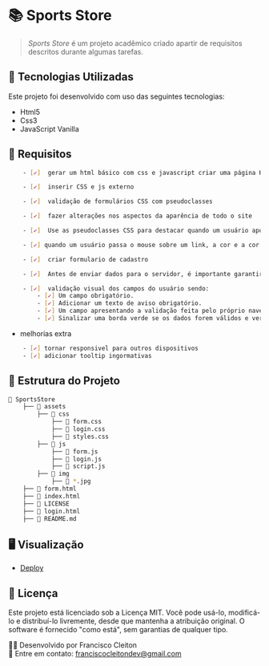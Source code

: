 # 📚 Sports Store

> <i>Sports Store</i> é um projeto acadêmico criado apartir de requisitos descritos durante algumas tarefas.

## 🚀 Tecnologias Utilizadas

Este projeto foi desenvolvido com uso das seguintes tecnologias:   

- Html5
- Css3
- JavaScript Vanilla


## 📌 Requisitos
```bash
    - [✔]  gerar um html básico com css e javascript criar uma página HTML com o tema conteúdos esportivos desde roupas a materiais

    - [✔]  inserir CSS e js externo

    - [✔]  validação de formulários CSS com pseudoclasses

    - [✔]  fazer alterações nos aspectos da aparência de todo o site

    - [✔]  Use as pseudoclasses CSS para destacar quando um usuário aponta para um objeto em uma página da web com o mouse.

    - [✔] quando um usuário passa o mouse sobre um link, a cor e a cor de fundo desse link podem ser invertidas

    - [✔]  criar formulario de cadastro

    - [✔]  Antes de enviar dados para o servidor, é importante garantir que todos os controles de formulário necessários sejam preenchidos, no formato correto

    - [✔]  validação visual dos campos do usuário sendo:
        - [✔] Um campo obrigatório.
        - [✔] Adicionar um texto de aviso obrigatório.
        - [✔] Um campo apresentando a validação feita pelo próprio navegador, conforme o seu tipo.
        - [✔] Sinalizar uma borda verde se os dados forem válidos e vermelha se não forem.

```

- melhorias extra 
```bash
    - [✔] tornar responsivel para outros dispositivos
    - [✔] adicionar tooltip ingormativas
```

## 📂 Estrutura do Projeto

```bash
📂 SportsStore
    ├── 📂 assets
        ├── 📂 css
            ├── 📄 form.css
            ├── 📄 login.css
            ├── 📄 styles.css
        ├── 📂 js
            ├── 📄 form.js
            ├── 📄 login.js
            ├── 📄 script.js  
        ├── 📂 img
            ├── 📄 *.jpg
    ├── 📄 form.html
    ├── 📄 index.html
    ├── 📄 LICENSE
    ├── 📄 login.html
    ├── 📄 README.md
```

## 🖥 Visualização

- [Deploy](https://franciscocleitondev.github.io/SportsStore/)




## 📝 Licença
Este projeto está licenciado sob a Licença MIT. Você pode usá-lo, modificá-lo e distribuí-lo livremente, desde que mantenha a atribuição original. O software é fornecido "como está", sem garantias de qualquer tipo. 



👨‍💻 Desenvolvido por Francisco Cleiton   
📌 Entre em contato: franciscocleitondev@gmail.com   